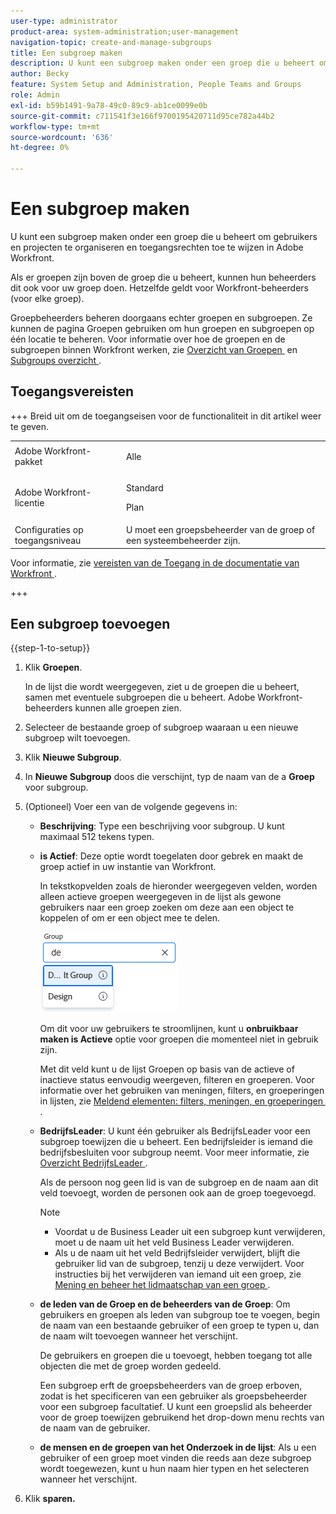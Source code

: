 ```yaml
---
user-type: administrator
product-area: system-administration;user-management
navigation-topic: create-and-manage-subgroups
title: Een subgroep maken
description: U kunt een subgroep maken onder een groep die u beheert om gebruikers en projecten te organiseren en toegangsrechten toe te wijzen in Adobe Workfront. Groepbeheerders beheren doorgaans groepen en subgroepen. Ze kunnen de pagina Groepen gebruiken om hun groepen en subgroepen op één locatie te beheren.
author: Becky
feature: System Setup and Administration, People Teams and Groups
role: Admin
exl-id: b59b1491-9a78-49c0-89c9-ab1ce0099e0b
source-git-commit: c711541f3e166f9700195420711d95ce782a44b2
workflow-type: tm+mt
source-wordcount: '636'
ht-degree: 0%

---
```


# Een subgroep maken

U kunt een subgroep maken onder een groep die u beheert om gebruikers en projecten te organiseren en toegangsrechten toe te wijzen in Adobe Workfront.

Als er groepen zijn boven de groep die u beheert, kunnen hun beheerders dit ook voor uw groep doen. Hetzelfde geldt voor Workfront-beheerders (voor elke groep).

Groepbeheerders beheren doorgaans echter groepen en subgroepen. Ze kunnen de pagina Groepen gebruiken om hun groepen en subgroepen op één locatie te beheren. Voor informatie over hoe de groepen en de subgroepen binnen Workfront werken, zie [&#x200B; Overzicht van Groepen &#x200B;](../../../administration-and-setup/manage-groups/groups-overview/groups.md) en [&#x200B; Subgroups overzicht &#x200B;](../../../administration-and-setup/manage-groups/groups-overview/subgroups.md).

## Toegangsvereisten

+++ Breid uit om de toegangseisen voor de functionaliteit in dit artikel weer te geven.

<table style="table-layout:auto"> 
 <col> 
 <col> 
 <tbody> 
  <tr> 
   <td>Adobe Workfront-pakket</td> 
   <td><p>Alle</p></td> 
  </tr> 
  <tr> 
   <td>Adobe Workfront-licentie</td> 
   <td><p>Standard</p>
       <p>Plan</p></td>
  </tr>
  <tr> 
   <td>Configuraties op toegangsniveau</td> 
   <td>U moet een groepsbeheerder van de groep of een systeembeheerder zijn.</td>
  </tr>
 </tbody> 
</table>

Voor informatie, zie [&#x200B; vereisten van de Toegang in de documentatie van Workfront &#x200B;](/help/quicksilver/administration-and-setup/add-users/access-levels-and-object-permissions/access-level-requirements-in-documentation.md).

+++

## Een subgroep toevoegen

{{step-1-to-setup}}

1. Klik **Groepen**.

   In de lijst die wordt weergegeven, ziet u de groepen die u beheert, samen met eventuele subgroepen die u beheert. Adobe Workfront-beheerders kunnen alle groepen zien.

1. Selecteer de bestaande groep of subgroep waaraan u een nieuwe subgroep wilt toevoegen.
1. Klik **Nieuwe Subgroup**.
1. In **Nieuwe Subgroup** doos die verschijnt, typ de naam van de a **Groep** voor subgroup.
1. (Optioneel) Voer een van de volgende gegevens in:

   * **Beschrijving**: Type een beschrijving voor subgroup. U kunt maximaal 512 tekens typen.
   * **is Actief**: Deze optie wordt toegelaten door gebrek en maakt de groep actief in uw instantie van Workfront.

     In tekstkopvelden zoals de hieronder weergegeven velden, worden alleen actieve groepen weergegeven in de lijst als gewone gebruikers naar een groep zoeken om deze aan een object te koppelen of om er een object mee te delen.

     ![&#x200B; gebied Typeahead voor een groep &#x200B;](assets/typeahead-for-group.png)

     Om dit voor uw gebruikers te stroomlijnen, kunt u **onbruikbaar maken is Actieve** optie voor groepen die momenteel niet in gebruik zijn.

     Met dit veld kunt u de lijst Groepen op basis van de actieve of inactieve status eenvoudig weergeven, filteren en groeperen. Voor informatie over het gebruiken van meningen, filters, en groeperingen in lijsten, zie [&#x200B; Meldend elementen: filters, meningen, en groeperingen &#x200B;](/help/quicksilver/reports-and-dashboards/reports/reporting-elements/reporting-elements-filters-views-groupings.md).

   * **BedrijfsLeader**: U kunt één gebruiker als BedrijfsLeader voor een subgroep toewijzen die u beheert. Een bedrijfsleider is iemand die bedrijfsbesluiten voor subgroup neemt. Voor meer informatie, zie [&#x200B; Overzicht BedrijfsLeader &#x200B;](/help/quicksilver/administration-and-setup/manage-groups/group-roles/business-leader-overview.md).

     Als de persoon nog geen lid is van de subgroep en de naam aan dit veld toevoegt, worden de personen ook aan de groep toegevoegd.

     >[!NOTE]
     >
     >* Voordat u de Business Leader uit een subgroep kunt verwijderen, moet u de naam uit het veld Business Leader verwijderen.
     >* Als u de naam uit het veld Bedrijfsleider verwijdert, blijft die gebruiker lid van de subgroep, tenzij u deze verwijdert. Voor instructies bij het verwijderen van iemand uit een groep, zie [&#x200B; Mening en beheer het lidmaatschap van een groep &#x200B;](/help/quicksilver/administration-and-setup/manage-groups/create-and-manage-groups/view-and-manage-a-groups-memberships.md).

   * **de leden van de Groep en de beheerders van de Groep**: Om gebruikers en groepen als leden van subgroup toe te voegen, begin de naam van een bestaande gebruiker of een groep te typen u, dan de naam wilt toevoegen wanneer het verschijnt.

     De gebruikers en groepen die u toevoegt, hebben toegang tot alle objecten die met de groep worden gedeeld.

     Een subgroep erft de groepsbeheerders van de groep erboven, zodat is het specificeren van een gebruiker als groepsbeheerder voor een subgroep facultatief. U kunt een groepslid als beheerder voor de groep toewijzen gebruikend het drop-down menu rechts van de naam van de gebruiker.

   * **de mensen en de groepen van het Onderzoek in de lijst**: Als u een gebruiker of een groep moet vinden die reeds aan deze subgroep wordt toegewezen, kunt u hun naam hier typen en het selecteren wanneer het verschijnt.

1. Klik **sparen.**
